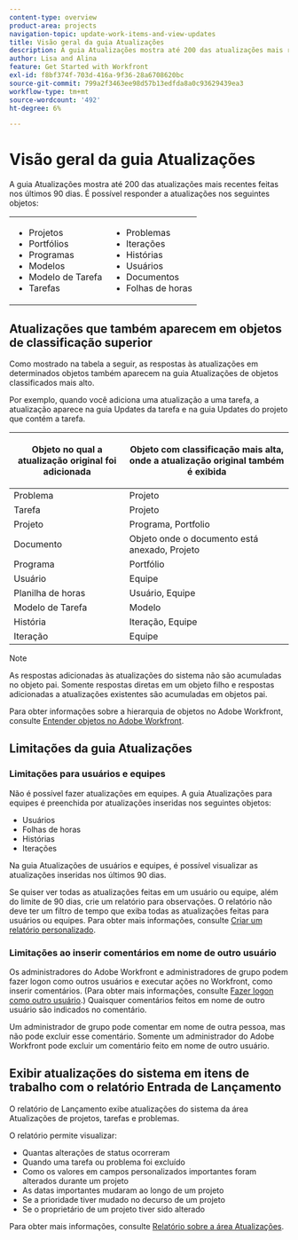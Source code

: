 ```yaml
---
content-type: overview
product-area: projects
navigation-topic: update-work-items-and-view-updates
title: Visão geral da guia Atualizações
description: A guia Atualizações mostra até 200 das atualizações mais recentes feitas nos últimos 90 dias.
author: Lisa and Alina
feature: Get Started with Workfront
exl-id: f8bf374f-703d-416a-9f36-28a6708620bc
source-git-commit: 799a2f3463ee98d57b13edfda8a0c93629439ea3
workflow-type: tm+mt
source-wordcount: '492'
ht-degree: 6%

---
```


# Visão geral da guia Atualizações

A guia Atualizações mostra até 200 das atualizações mais recentes feitas nos últimos 90 dias. É possível responder a atualizações nos seguintes objetos:

<table style="table-layout:auto"> 
 <col> 
 <col> 
 <tbody> 
  <tr> 
   <td> 
    <ul> 
     <li>Projetos</li> 
     <li>Portfólios</li> 
     <li>Programas</li> 
     <li>Modelos</li> 
     <li>Modelo de Tarefa</li> 
     <li>Tarefas</li> 
    </ul> </td> 
   <td> 
    <ul> 
     <li>Problemas</li> 
     <li>Iterações</li> 
     <li>Histórias</li> 
     <li>Usuários</li> 
     <li>Documentos</li> 
     <li>Folhas de horas</li> 
    </ul> </td> 
  </tr> 
 </tbody> 
</table>

## Atualizações que também aparecem em objetos de classificação superior

Como mostrado na tabela a seguir, as respostas às atualizações em determinados objetos também aparecem na guia Atualizações de objetos classificados mais alto.

Por exemplo, quando você adiciona uma atualização a uma tarefa, a atualização aparece na guia Updates da tarefa e na guia Updates do projeto que contém a tarefa.

<table style="table-layout:auto"> 
 <col> 
 <col> 
 <thead> 
  <tr> 
   <th><strong>Objeto no qual a atualização original foi adicionada</strong> </th> 
   <th> <p><strong>Objeto com classificação mais alta, onde a atualização original também é exibida</strong> </p> </th> 
  </tr> 
 </thead> 
 <tbody> 
  <tr> 
   <td>Problema</td> 
   <td>Projeto</td> 
  </tr> 
  <tr> 
   <td>Tarefa</td> 
   <td>Projeto</td> 
  </tr> 
  <tr> 
   <td>Projeto</td> 
   <td>Programa, Portfolio</td> 
  </tr> 
  <tr data-mc-conditions=""> 
   <td>Documento </td> 
   <td>Objeto onde o documento está anexado, Projeto </td> 
  </tr> 
  <tr> 
   <td>Programa</td> 
   <td>Portfólio</td> 
  </tr> 
  <tr> 
   <td>Usuário</td> 
   <td>Equipe</td> 
  </tr> 
  <tr> 
   <td>Planilha de horas</td> 
   <td>Usuário, Equipe</td> 
  </tr> 
  <tr> 
   <td>Modelo de Tarefa</td> 
   <td>Modelo</td> 
  </tr> 
  <tr> 
   <td>História</td> 
   <td>Iteração, Equipe</td> 
  </tr> 
  <tr> 
   <td>Iteração</td> 
   <td>Equipe</td> 
  </tr> 
 </tbody> 
</table>

>[!NOTE]
>
>As respostas adicionadas às atualizações do sistema não são acumuladas no objeto pai. Somente respostas diretas em um objeto filho e respostas adicionadas a atualizações existentes são acumuladas em objetos pai.

Para obter informações sobre a hierarquia de objetos no Adobe Workfront, consulte [Entender objetos no Adobe Workfront](../../workfront-basics/navigate-workfront/workfront-navigation/understand-objects.md).

## Limitações da guia Atualizações

### Limitações para usuários e equipes

Não é possível fazer atualizações em equipes. A guia Atualizações para equipes é preenchida por atualizações inseridas nos seguintes objetos:

* Usuários
* Folhas de horas
* Histórias
* Iterações

Na guia Atualizações de usuários e equipes, é possível visualizar as atualizações inseridas nos últimos 90 dias.

Se quiser ver todas as atualizações feitas em um usuário ou equipe, além do limite de 90 dias, crie um relatório para observações. O relatório não deve ter um filtro de tempo que exiba todas as atualizações feitas para usuários ou equipes. Para obter mais informações, consulte [Criar um relatório personalizado](../../reports-and-dashboards/reports/creating-and-managing-reports/create-custom-report.md).

### Limitações ao inserir comentários em nome de outro usuário

Os administradores do Adobe Workfront e administradores de grupo podem fazer logon como outros usuários e executar ações no Workfront, como inserir comentários. (Para obter mais informações, consulte [Fazer logon como outro usuário](../../administration-and-setup/add-users/create-and-manage-users/log-in-as-another-user.md).) Quaisquer comentários feitos em nome de outro usuário são indicados no comentário.

Um administrador de grupo pode comentar em nome de outra pessoa, mas não pode excluir esse comentário. Somente um administrador do Adobe Workfront pode excluir um comentário feito em nome de outro usuário.

## Exibir atualizações do sistema em itens de trabalho com o relatório Entrada de Lançamento

O relatório de Lançamento exibe atualizações do sistema da área Atualizações de projetos, tarefas e problemas.

O relatório permite visualizar:

* Quantas alterações de status ocorreram
* Quando uma tarefa ou problema foi excluído
* Como os valores em campos personalizados importantes foram alterados durante um projeto
* As datas importantes mudaram ao longo de um projeto
* Se a prioridade tiver mudado no decurso de um projeto
* Se o proprietário de um projeto tiver sido alterado

Para obter mais informações, consulte [Relatório sobre a área Atualizações](../../reports-and-dashboards/reports/creating-and-managing-reports/create-journal-entry-report.md).
